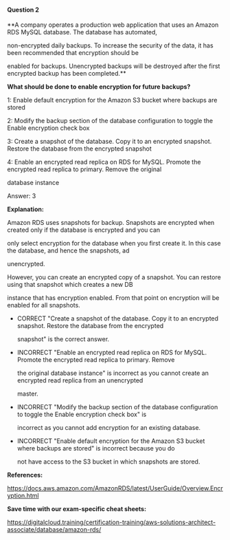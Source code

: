 #### Question  2


**A company operates a production web application that uses an Amazon RDS MySQL database. The database has automated,

non-encrypted daily backups. To increase the security of the data, it has been recommended that encryption should be

enabled for backups. Unencrypted backups will be destroyed after the first encrypted backup has been completed.**


**What should be done to enable encryption for future backups?**


1: Enable default encryption for the Amazon S3 bucket where backups are stored


2: Modify the backup section of the database configuration to toggle the Enable encryption check box


3: Create a snapshot of the database. Copy it to an encrypted snapshot. Restore the database from the encrypted snapshot


4: Enable an encrypted read replica on RDS for MySQL. Promote the encrypted read replica to primary. Remove the original

database instance


Answer: 3


**Explanation:**


Amazon RDS uses snapshots for backup. Snapshots are encrypted when created only if the database is encrypted and you can

only select encryption for the database when you first create it. In this case the database, and hence the snapshots, ad

unencrypted.


However, you can create an encrypted copy of a snapshot. You can restore using that snapshot which creates a new DB

instance that has encryption enabled. From that point on encryption will be enabled for all snapshots.


- CORRECT "Create a snapshot of the database. Copy it to an encrypted snapshot. Restore the database from the encrypted

  snapshot" is the correct answer.


- INCORRECT "Enable an encrypted read replica on RDS for MySQL. Promote the encrypted read replica to primary. Remove

  the original database instance" is incorrect as you cannot create an encrypted read replica from an unencrypted

  master.


- INCORRECT "Modify the backup section of the database configuration to toggle the Enable encryption check box" is

  incorrect as you cannot add encryption for an existing database.


- INCORRECT "Enable default encryption for the Amazon S3 bucket where backups are stored" is incorrect because you do

  not have access to the S3 bucket in which snapshots are stored.


**References:**


https://docs.aws.amazon.com/AmazonRDS/latest/UserGuide/Overview.Encryption.html


**Save time with our exam-specific cheat sheets:**


https://digitalcloud.training/certification-training/aws-solutions-architect-associate/database/amazon-rds/

